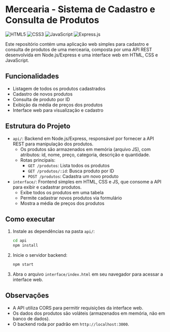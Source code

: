 # Mercearia - Sistema de Cadastro e Consulta de Produtos
![HTML5](https://img.shields.io/badge/html5-%23E34F26.svg?style=for-the-badge&logo=html5&logoColor=white)
![CSS3](https://img.shields.io/badge/css3-%231572B6.svg?style=for-the-badge&logo=css3&logoColor=white)
![JavaScript](https://img.shields.io/badge/javascript-%23323330.svg?style=for-the-badge&logo=javascript&logoColor=%23F7DF1E)
![Express.js](https://img.shields.io/badge/express.js-%23404d59.svg?style=for-the-badge&logo=express&logoColor=%2361DAFB)
  
Este repositório contém uma aplicação web simples para cadastro e consulta de produtos de uma mercearia, composta por uma API REST desenvolvida em Node.js/Express e uma interface web em HTML, CSS e JavaScript.

## Funcionalidades

- Listagem de todos os produtos cadastrados
- Cadastro de novos produtos
- Consulta de produto por ID
- Exibição da média de preços dos produtos
- Interface web para visualização e cadastro

## Estrutura do Projeto

- `api/`: Backend em Node.js/Express, responsável por fornecer a API REST para manipulação dos produtos.
  - Os produtos são armazenados em memória (arquivo JS), com atributos: id, nome, preço, categoria, descrição e quantidade.
  - Rotas principais:
    - `GET /produtos`: Lista todos os produtos
    - `GET /produtos/:id`: Busca produto por ID
    - `POST /produtos`: Cadastra um novo produto
- `interface/`: Frontend simples em HTML, CSS e JS, que consome a API para exibir e cadastrar produtos.
  - Exibe todos os produtos em uma tabela
  - Permite cadastrar novos produtos via formulário
  - Mostra a média de preços dos produtos

## Como executar

1. Instale as dependências na pasta `api/`:
   ```bash
   cd api
   npm install
   ```
2. Inicie o servidor backend:
   ```bash
   npm start
   ```
3. Abra o arquivo `interface/index.html` em seu navegador para acessar a interface web.

## Observações
- A API utiliza CORS para permitir requisições da interface web.
- Os dados dos produtos são voláteis (armazenados em memória, não em banco de dados).
- O backend roda por padrão em `http://localhost:3000`.

